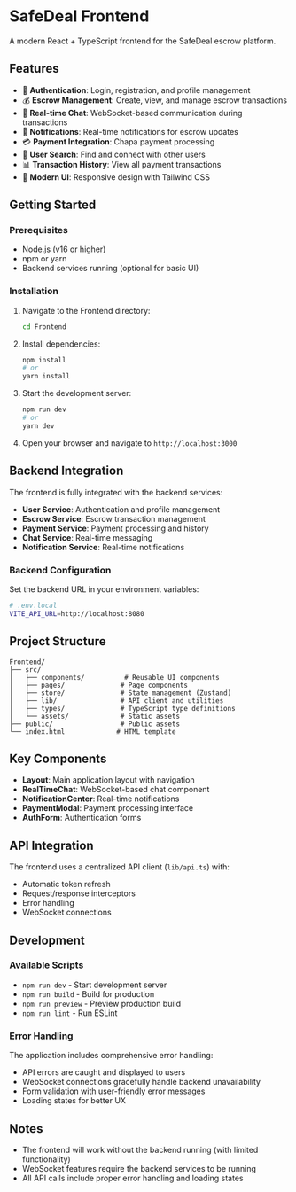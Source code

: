 # SafeDeal Frontend

A modern React + TypeScript frontend for the SafeDeal escrow platform.

## Features

- 🔐 **Authentication**: Login, registration, and profile management
- 💰 **Escrow Management**: Create, view, and manage escrow transactions
- 💬 **Real-time Chat**: WebSocket-based communication during transactions
- 🔔 **Notifications**: Real-time notifications for escrow updates
- 💳 **Payment Integration**: Chapa payment processing
- 👥 **User Search**: Find and connect with other users
- 📊 **Transaction History**: View all payment transactions
- 🎨 **Modern UI**: Responsive design with Tailwind CSS

## Getting Started

### Prerequisites

- Node.js (v16 or higher)
- npm or yarn
- Backend services running (optional for basic UI)

### Installation

1. Navigate to the Frontend directory:
   ```bash
   cd Frontend
   ```

2. Install dependencies:
   ```bash
   npm install
   # or
   yarn install
   ```

3. Start the development server:
   ```bash
   npm run dev
   # or
   yarn dev
   ```

4. Open your browser and navigate to `http://localhost:3000`

## Backend Integration

The frontend is fully integrated with the backend services:

- **User Service**: Authentication and profile management
- **Escrow Service**: Escrow transaction management
- **Payment Service**: Payment processing and history
- **Chat Service**: Real-time messaging
- **Notification Service**: Real-time notifications

### Backend Configuration

Set the backend URL in your environment variables:

```bash
# .env.local
VITE_API_URL=http://localhost:8080
```

## Project Structure

```
Frontend/
├── src/
│   ├── components/          # Reusable UI components
│   ├── pages/              # Page components
│   ├── store/              # State management (Zustand)
│   ├── lib/                # API client and utilities
│   ├── types/              # TypeScript type definitions
│   └── assets/             # Static assets
├── public/                 # Public assets
└── index.html             # HTML template
```

## Key Components

- **Layout**: Main application layout with navigation
- **RealTimeChat**: WebSocket-based chat component
- **NotificationCenter**: Real-time notifications
- **PaymentModal**: Payment processing interface
- **AuthForm**: Authentication forms

## API Integration

The frontend uses a centralized API client (`lib/api.ts`) with:

- Automatic token refresh
- Request/response interceptors
- Error handling
- WebSocket connections

## Development

### Available Scripts

- `npm run dev` - Start development server
- `npm run build` - Build for production
- `npm run preview` - Preview production build
- `npm run lint` - Run ESLint

### Error Handling

The application includes comprehensive error handling:

- API errors are caught and displayed to users
- WebSocket connections gracefully handle backend unavailability
- Form validation with user-friendly error messages
- Loading states for better UX

## Notes

- The frontend will work without the backend running (with limited functionality)
- WebSocket features require the backend services to be running
- All API calls include proper error handling and loading states